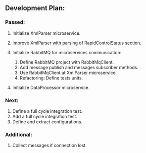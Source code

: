 ## Development Plan:

### Passed:

1. Initialize XmlParser microservice.
2. Improve XmlParser with parsing of RapidControlStatus section.
3. Initialize RabbitMQ for microservices communication:

   1. Define RabbitMQ project with RabbitMqClient.
   2. Add message publish and messages subscriber methods.
   3. Use RabbitMqClient at XmlParser microservice.
   4. Refactoring: Define tests units.

4. Initialize DataProcessor microservice.

### Next:

1. Define a full cycle integration test. 
2. Add a full cycle integration test. 
3. Define and extract configurations.

### Additional:

1. Collect messages if connection lost.